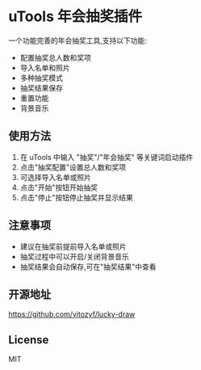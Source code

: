 # uTools 年会抽奖插件

一个功能完善的年会抽奖工具,支持以下功能:

- 配置抽奖总人数和奖项
- 导入名单和照片
- 多种抽奖模式
- 抽奖结果保存
- 重置功能
- 背景音乐

## 使用方法

1. 在 uTools 中输入 "抽奖"/"年会抽奖" 等关键词启动插件
2. 点击"抽奖配置"设置总人数和奖项
3. 可选择导入名单或照片
4. 点击"开始"按钮开始抽奖
5. 点击"停止"按钮停止抽奖并显示结果

## 注意事项

- 建议在抽奖前提前导入名单或照片
- 抽奖过程中可以开启/关闭背景音乐
- 抽奖结果会自动保存,可在"抽奖结果"中查看

## 开源地址

https://github.com/vitozyf/lucky-draw

## License 

MIT
